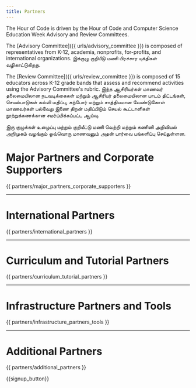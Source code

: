 ```yaml
---
title: Partners
---
```


The Hour of Code is driven by the Hour of Code and Computer Science Education Week Advisory and Review Committees.

The [Advisory Committee]({{ urls/advisory_committee }}) is composed of representatives from K-12, academia, nonprofits, for-profits, and international organizations. இக்குழு குறியீடு மணி பிரச்சார யுக்திகள் வழிகாட்டுகிறது.

The [Review Committee]({{ urls/review_committee }}) is composed of 15 educators across K-12 grade bands that assess and recommend activities using the Advisory Committee's rubric. இந்த ஆசிரியர்கள் மாணவர் தலைமையிலான நடவடிக்கைகள் மற்றும் ஆசிரியர் தலைமையிலான பாடம் திட்டங்கள், செயல்பாடுகள் கல்வி மதிப்பு, கற்போர் மற்றும் சாத்தியமான வேண்டுகோள் மாணவர்கள் பல்வேறு இணை திறன் மதிப்பிடும் செயல் கூட்டாளிகள் நூற்றுக்கணக்கான சமர்ப்பிக்கப்பட்ட ஆய்வு.

இரு குழுக்கள் உழைப்பு மற்றும் குறியீட்டு மணி வெற்றி மற்றும் கணினி அறிவியல் அறிமுகம் வழங்கும் ஒவ்வொரு மாணவனும் அதன் பார்வை பங்களிப்பு செய்துள்ளன.

# Major Partners and Corporate Supporters

{{ partners/major_partners_corporate_supporters }}

* * *

# International Partners

{{ partners/international_partners }}

* * *

# Curriculum and Tutorial Partners

{{ partners/curriculum_tutorial_partners }}

* * *

# Infrastructure Partners and Tools

{{ partners/infrastructure_partners_tools }}

* * *

# Additional Partners

{{ partners/additional_partners }}

{{signup_button}}